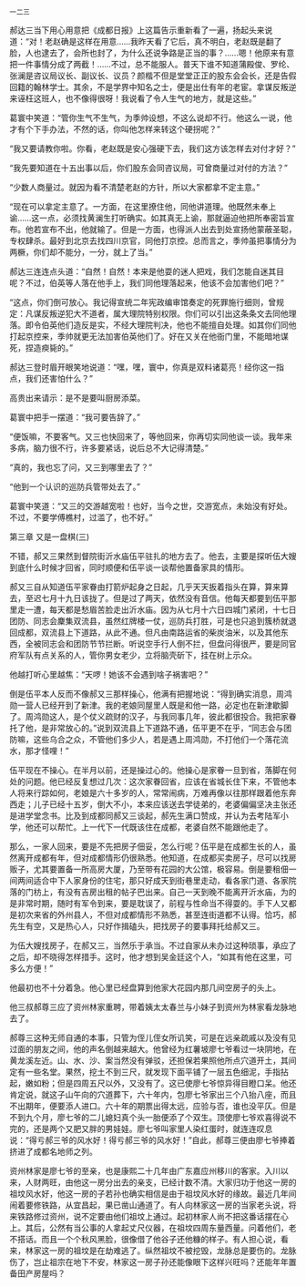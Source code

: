     一二三 

   郝达三当下用心用意把《成都日报》上这篇告示重新看了一遍，扬起头来说道：“对！老赵确是这样在用意……我昨天看了它后，真不明白，老赵既是翻了脸，人也逮去了，会所也封了，为什么还说争路是正当的事？……嗯！他原来有意把一件事情分成了两截！……不过，总不能服人。普天下谁不知道蒲殿俊、罗纶、张澜是咨议局议长、副议长、议员？颜楷不但是堂堂正正的股东会会长，还是告假回籍的翰林学士。其余，不是学界中知名之士，便是出仕有年的老宦。拿谋反叛逆来诬枉这班人，也不像得很呀！我说看了令人生气的地方，就是这些。”

   葛寰中笑道：“管你生气不生气，为季帅设想，不这么说却不行。他这么一说，他才有个下手办法，不然的话，你叫他怎样来转这个硬拐呢？”

   “我又要请教你啦。你看，老赵既是安心强硬下去，我们这方该怎样去对付才好？”

   “我先要知道在十五出事以后，你们股东会同咨议局，可曾商量过对付的方法？”

   “少数人商量过。就因为看不清楚老赵的方针，所以大家都拿不定主意。”

   “现在可以拿定主意了。一方面，在这里撩住他，同他讲道理。他既然未奉上谕……这一点，必须找黄澜生打听确实。如其真无上谕，那就逼迫他把所奉密旨宣布。他若宣布不出，他就输了。但是一方面，也得派人出去到处宣扬他蒙蔽圣聪，专权肆杀。最好到北京去找四川京官，同他打京控。总而言之，季帅虽把事情分为两橛，你们却不能分，一分，就上了当。”

   郝达三连连点头道：“自然！自然！本来是他耍的迷人把戏，我们怎能自迷其目呢？不过，伯英等人落在他手上，我们同他理落起来，他该不会加害他们吧？”

   “这点，你们倒可放心。我记得宣统二年宪政编审馆奏定的死罪施行细则，曾规定：凡谋反叛逆犯大不道者，属大理院特别权限。你们可以引出这条条文去同他理落。即令伯英他们造反是实，不经大理院判决，他也不能擅自处理。如其你们同他打起京控来，季帅就更无法加害伯英他们了。好在又关在他衙门里，不能暗地谋死，捏造瘐毙的。”

   郝达三登时眉开眼笑地说道：“嘿，嘿，寰中，你真是双料诸葛亮！经你这一指点，我们还害怕什么？”

   高贵出来请示：是不是要叫厨房添菜。

   葛寰中把手一摆道：“我可要告辞了。”

   “便饭嘛，不要客气。又三也快回来了，等他回来，你再切实同他谈一谈。我年来多病，脑力很不行，许多要紧话，说后总不大记得清楚。”

   “真的，我也忘了问，又三到哪里去了？”

   “他到一个认识的巡防兵管带处去了。”

   葛寰中笑道：“又三的交游越宽啦！也好，当今之世，交游宽点，未始没有好处。不过，不要学傅樵村，过滥了，也不好。”

   第三章 又是一盘棋(三)

   不错，郝又三果然到督院街沂水庙伍平驻扎的地方去了。他去，主要是探听伍大嫂到底什么时候才回省，同时顺便和伍平谈一谈帮他置备家具的情形。

   郝又三自从知道伍平家眷由打箭炉起身之日起，几乎天天扳着指头在算，算来算去，至迟七月十九日该拢了。但是过了两天，依然没有音信。他每天都要到伍平那里走一遭，每天都是愁眉苦脸走出沂水庙。因为从七月十六日四城门紧闭，十七日团防、同志会麇集双流县，虽然红牌楼一仗，巡防兵打胜，可是也只追到簇桥就退回成都，双流县上下道路，从此不通。但凡由南路运省的柴炭油米，以及其他东西，全被同志会和团防节节拦断。听说空手行人倒不拦，但盘问得很严，要是同官府军队有点关系的人，管你男女老少，立将脑壳斫下，挂在树上示众。

   他越打听心里越焦：“天啰！她该不会遇到啥子祸害吧？”

   倒是伍平本人反而不像郝又三那样操心，他满有把握地说：“得到确实消息，周鸿勋一营人已经开到了新津。我的老娘同屋里人既是和他一路，必定也在新津歇脚了。周鸿勋这人，是个仗义疏财的汉子，与我同事几年，彼此都很投合。我把家眷托了他，是非常放心的。”说到双流县上下道路不通，伍平更不在乎，“同志会与团防嘛，这些乌合之众，不管他们多少人，若是遇上周鸿勋，不打他们一个落花流水，那才怪哩！”

   伍平现在不操心。在半月以前，还是操过心的。他操心是家眷一旦到省，落脚在何处的问题。他已经反复想过几次：这次家眷回省，应该在省城长住下来，不管他本人将来行踪如何，老娘是六十多岁的人，常常闹病，万难再像以往那样跟着他东奔西走；儿子已经十五岁，倒大不小，本来应该送去学徒弟的，老婆偏偏坚决主张还是进学堂念书。比及到成都同郝又三谈起，郝先生满口赞成，并认为去考陆军小学，他还可以帮忙。上一代下一代既该住在成都，老婆自然不能跟他走了。

   那么，一家人回来，要是不先把房子佃妥，怎么行呢？伍平是在成都生长的人，虽然离开成都有年，但对成都情形仍很熟悉。他知道，在成都买卖房子，尽可以找房贩子，尤其要置备一所高房大厦，乃至带有花园的大公馆，极容易。倒是要租佃一间两间适合中下人家身份的住宅，那只好成天到街巷里走动，看各家门道、各家院落的门枋上，有没有吉房出租的帖子巴出来。自己一天到晚不能离开沂水庙，为的是非常时期，随时有军令到来，要是耽误了，前程与性命当不得耍的。手下人又都是初次来省的外州县人，不但对成都情形不熟悉，甚至连街道都不认得。恰巧，郝先生有空，又是热心人，只好作揖磕头，把找房子的要事拜托给郝又三。

   为伍大嫂找房子，在郝又三，当然乐于承当。不过自家从未办过这种琐事，承应了之后，却不晓得怎样措手。这时，他才想到吴金廷这个人，“如其有他在这里，可多么方便！”

   他最初也不十分着急。他心里已经盘算到他家大花园内那几间空房子的头上。

   他三叔郝尊三应了资州林家重聘，带着姨太太春兰与小妹子到资州为林家看龙脉地去了。

   郝尊三这种无师自通的本事，只管为侄儿侄女所讥笑，可是在远亲疏戚以及没有见过面的朋友之间，他的声名倒越来越大。他曾经为红薯坡廖七爷看过一块阴地，在黄龙溪左近。山、水、沙、案当然没有弹驳，还担保若果照他所点穴道开土，其间定有一些名堂。果然，挖土不到三尺，就发现下面平铺了一层五色细泥，手指拈起，嫩如粉；但是四周五尺以外，又没有了。这已使廖七爷惊异得目瞪口呆。他还肯定说，就这子山午向的穴道葬下，六十年内，包廖七爷家出三个八抬八座，而且不出期年，便要添人进口。六十年的期票出得太远，应验与否，谁也没平仄。但是不到九个月，廖七爷的二儿媳妇真个头一胎便添了个双生。顶使廖七爷欢喜得说不完的，还是两个又肥又胖的男娃娃。廖七爷叫家里人染红蛋时，就连连叹息说：“得亏郝三爷的风水好！得亏郝三爷的风水好！”自此，郝尊三便由廖七爷捧着挤进了成都名地师之列。

   资州林家是廖七爷的至亲，也是康熙二十几年由广东嘉应州移川的客家。入川以来，人财两旺，由他这一房分出去的亲支，已经计数不清。大家归功于他这一房的祖坟风水好，他这一房的子若孙也确实相信是由于祖坟风水好的缘故。最近几年间闹着要修铁路，从宜昌起，果已凿山通道了。有人向林家这一房的当家老头说，将来铁路修过资州，说不定要由他们祖坟上通过。起初林家人尚不把这番话摆在心上。其后，公然有当公事的人拿起丈尺仪器，在祖坟四周东量西量。问着他们，老不搭话。而且一个个秋风黑脸，很像借了他谷子还他糠的样子。有人担心说，看来，林家这一房的祖坟是在劫难逃了。纵然祖坟不被挖毁，龙脉总是要伤的。龙脉伤了，岂止祖宗在地下不安，林家这一房子孙还能像眼下这样兴旺吗？还能年年置备田产房屋吗？

